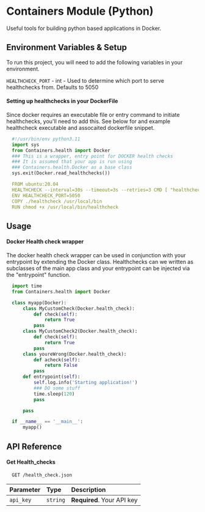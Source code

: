 
# Containers Module (Python)

Useful tools for building python based applications in Docker.


## Environment Variables & Setup

To run this project, you will need to add the following variables in your environment.

`HEALTHCHECK_PORT` - int - Used to determine which port to serve healthchecks from. Defaults to 5050

#### Setting up healthchecks in your DockerFile
Since docker requires an executable file or entry command to initiate healthchecks, you'll need to add this. See below for and example healthcheck executable and assocaited dockerfile snippet.

```python
  #!/usr/bin/env python3.11
  import sys
  from Containers.health import Docker
  ### This is a wrapper, entry point for DOCKER health checks
  ### It is assumed that your app is run using 
  ### Containers.health.Docker as a base class
  sys.exit(Docker.read_healthchecks())
```

```yaml
  FROM ubuntu:20.04
  HEALTHCHECK --interval=30s --timeout=3s --retries=3 CMD [ "healthcheck" ]
  ENV HEALTHCHECK_PORT=5050
  COPY ./healthcheck /usr/local/bin
  RUN chmod +x /usr/local/bin/healthcheck
```
## Usage

#### Docker Health check wrapper
The docker health check wrapper can be used in conjunction with your entrypoint by extending the Docker class. Healthchecks can we written as subclasses of the main app class and your entrypoint can be injected via the "entrypoint" function. 

```python
  import time
  from Containers.health import Docker

  class myapp(Docker):
      class MyCustomCheck(Docker.health_check):
          def check(self):
              return True
          pass
      class MyCustomCheck2(Docker.health_check):
          def check(self):
              return True
          pass
      class youreWrong(Docker.health_check):
          def acheck(self):
              return False
          pass
      def entrypoint(self):
          self.log.info('Starting application!')
          ### DO some stuff
          time.sleep(120)
          pass

      pass

  if __name__ == '__main__':
      myapp()

```



## API Reference

#### Get Health_checks


```http
  GET /health_check.json
```

| Parameter | Type     | Description                |
| :-------- | :------- | :------------------------- |
| `api_key` | `string` | **Required**. Your API key |


